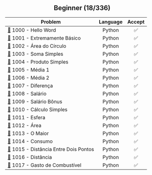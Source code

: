 <div align="center">

## Beginner (18/336)

| Problem                                                                              | Language | Accept |
| ------------------------------------------------------------------------------------ | :------: | :----: |
| [📂](./1000%20-%20Hello%20Word) 1000 - Hello Word                                    |  Python  |   ✅   |
| [📂](./1001%20-%20Extremamente%20Básico) 1001 - Extremamente Básico                  |  Python  |   ✅   |
| [📂](./1002%20-%20Área%20do%20Círculo/) 1002 - Área do Círculo                       |  Python  |   ✅   |
| [📂](./1003%20-%20Soma%20Simples/) 1003 - Soma Simples                               |  Python  |   ✅   |
| [📂](./1004%20-%20Produto%20Simples/) 1004 - Produto Simples                         |  Python  |   ✅   |
| [📂](./1005%20-%20Média%201/) 1005 - Média 1                                         |  Python  |   ✅   |
| [📂](./1006%20-%20Média%202/) 1006 - Média 2                                         |  Python  |   ✅   |
| [📂](./1007%20-%20Diferença/) 1007 - Diferença                                       |  Python  |   ✅   |
| [📂](./1008%20-%20Salário/) 1008 - Salário                                           |  Python  |   ✅   |
| [📂](./1009%20-%20Salário%20Bônus/) 1009 - Salário Bônus                             |  Python  |   ✅   |
| [📂](./1010%20-%20Cálculo%20Simples/) 1010 - Cálculo Simples                         |  Python  |   ✅   |
| [📂](./1011%20-%20Esfera/) 1011 - Esfera                                             |  Python  |   ✅   |
| [📂](./1012%20-%20Área/) 1012 - Área                                                 |  Python  |   ✅   |
| [📂](./1013%20-%20O%20Maior/) 1013 - O Maior                                         |  Python  |   ✅   |
| [📂](./1014%20-%20Consumo/) 1014 - Consumo                                           |  Python  |   ✅   |
| [📂](./1015%20-%20Distância%20Entre%20Dois%20Pontos/) 1015 - Distância Entre Dois Pontos |  Python  |   ✅   |
| [📂](./1016%20-%20Distância/) 1016 - Distância                                       |  Python  |   ✅   |
| [📂](./1017%20-%20Gasto%20de%20Combustível/) 1017 - Gasto de Combustível             |  Python  |   ✅   |

</div>
